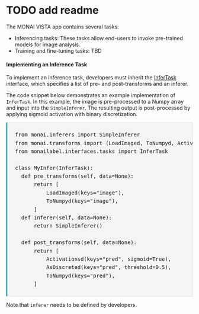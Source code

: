<!--
Copyright (c) MONAI Consortium
Licensed under the Apache License, Version 2.0 (the "License");
you may not use this file except in compliance with the License.
You may obtain a copy of the License at
    http://www.apache.org/licenses/LICENSE-2.0
Unless required by applicable law or agreed to in writing, software
distributed under the License is distributed on an "AS IS" BASIS,
WITHOUT WARRANTIES OR CONDITIONS OF ANY KIND, either express or implied.
See the License for the specific language governing permissions and
limitations under the License.
-->

# TODO add readme

The MONAI VISTA app contains several tasks:

- Inferencing tasks: These tasks allow end-users to invoke pre-trained models for image analysis.
- Training and fine-tuning tasks: TBD

#### Implementing an Inference Task
To implement an inference task, developers must inherit the  [InferTask](https://github.com/Project-MONAI/MONAILabel/blob/main/monailabel/tasks/infer/basic_infer.py) interface, which specifies a list of pre- and post-transforms and an inferer.

The code snippet below demonstrates an example implementation of `InferTask`. In this example, the image is pre-processed to a Numpy array and input into the `SimpleInferer`. The resulting output is post-processed by applying sigmoid activation with binary discretization.

<pre style="background: #f4f4f4; border: 1px solid #ddd; border-left: 3px solid #02a3a3; line-height: 1.6; padding: 1.5em;">
from monai.inferers import SimpleInferer
from monai.transforms import (LoadImaged, ToNumpyd, Activationsd AsDiscreted, ToNumpyd)
from monailabel.interfaces.tasks import InferTask

class MyInfer(InferTask):
  def pre_transforms(self, data=None):
      return [
          LoadImaged(keys="image"),
          ToNumpyd(keys="image"),
      ]
  def inferer(self, data=None):
      return SimpleInferer()

  def post_transforms(self, data=None):
      return [
          Activationsd(keys="pred", sigmoid=True),
          AsDiscreted(keys="pred", threshold=0.5),
          ToNumpyd(keys="pred"),
      ]
</pre>

Note that `inferer` needs to be defined by developers.
